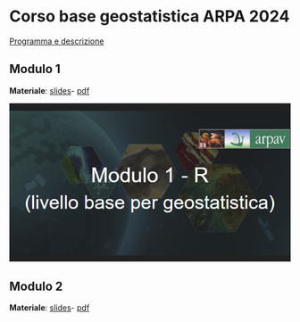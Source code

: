 # Corso base geostatistica ARPA 2024

[Programma e descrizione](ARPA2024_corsoBase/2024_ARPAV_corso_T28_24_34%20Programma%20analisi_spaziale_dati_2_moduli_rev_mb.pdf)

## Modulo 1

**Materiale**: [slides](modulo1.html)- [pdf](modulo1.pdf)

![](images/clipboard-2733136961.png)

## Modulo 2

**Materiale**: [slides](modulo1.html)- [pdf](modulo1.pdf)

